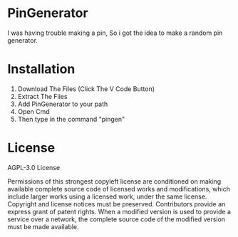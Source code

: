 # PinGenerator
I was having trouble making a pin, So i got the idea to make a random pin generator.
# Installation
1. Download The Files (Click The V Code Button)
2. Extract The Files
3. Add PinGenerator to your path
4. Open Cmd
5. Then type in the command "pingen"
# License
AGPL-3.0 License

Permissions of this strongest copyleft license are conditioned on making available complete source code of licensed works and modifications, which include larger works using a licensed work, under the same license. Copyright and license notices must be preserved. Contributors provide an express grant of patent rights. When a modified version is used to provide a service over a network, the complete source code of the modified version must be made available.
